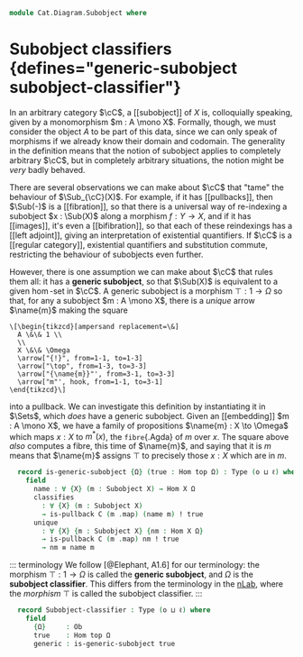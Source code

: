 <!--
```agda
open import Cat.Diagram.Pullback
open import Cat.Diagram.Terminal
open import Cat.Prelude hiding (Ω ; true)

import Cat.Displayed.Instances.Subobjects as Subobjs
import Cat.Reasoning
```
-->

```agda
module Cat.Diagram.Subobject where
```

# Subobject classifiers {defines="generic-subobject subobject-classifier"}

In an arbitrary category $\cC$, a [[subobject]] of $X$ is, colloquially
speaking, given by a monomorphism $m : A \mono X$. Formally, though, we
must consider the object $A$ to be part of this data, since we can only
speak of morphisms if we already know their domain and codomain. The
generality in the definition means that the notion of subobject applies
to completely arbitrary $\cC$, but in completely arbitrary situations,
the notion might be _very_ badly behaved.

There are several observations we can make about $\cC$ that "tame" the
behaviour of $\Sub_{\cC}(X)$. For example, if it has [[pullbacks]], then
$\Sub(-)$ is a [[fibration]], so that there is a universal way of
re-indexing a subobject $x : \Sub(X)$ along a morphism $f : Y \to X$,
and if it has [[images]], it's even a [[bifibration]], so that each of
these reindexings has a [[left adjoint]], giving an interpretation of
existential quantifiers. If $\cC$ is a [[regular category]], existential
quantifiers and substitution commute, restricting the behaviour of
subobjects even further.

However, there is one assumption we can make about $\cC$ that rules them
all: it has a **generic subobject**, so that $\Sub(X)$ is equivalent to
a given $\hom$-set in $\cC$. A generic subobject is a morphism $\top : 1
\to \Omega$ so that, for any a subobject $m : A \mono X$, there is a
_unique_ arrow $\name{m}$ making the square

~~~{.quiver}
\[\begin{tikzcd}[ampersand replacement=\&]
  A \&\& 1 \\
  \\
  X \&\& \Omega
  \arrow["{!}", from=1-1, to=1-3]
  \arrow["\top", from=1-3, to=3-3]
  \arrow["{\name{m}}"', from=3-1, to=3-3]
  \arrow["m"', hook, from=1-1, to=3-1]
\end{tikzcd}\]
~~~

into a pullback. We can investigate this definition by instantiating it
in $\Sets$, which _does_ have a generic subobject. Given an
[[embedding]] $m : A \mono X$, we have a family of propositions
$\name{m} : X \to \Omega$ which maps $x : X$ to $m^*(x)$, the
`fibre`{.Agda} of $m$ over $x$. The square above _also_ computes a
fibre, this time of $\name{m}$, and saying that it is $m$ means that
$\name{m}$ assigns $\top$ to precisely those $x : X$ which are in $m$.

<!--
```
_ = fibre

module _ {o ℓ} (C : Precategory o ℓ) (term : Terminal C) where
  open Cat.Reasoning C
  open Terminal term
  open Subobjs C
```
-->

```agda
  record is-generic-subobject {Ω} (true : Hom top Ω) : Type (o ⊔ ℓ) where
    field
      name : ∀ {X} (m : Subobject X) → Hom X Ω
      classifies
        : ∀ {X} (m : Subobject X)
        → is-pullback C (m .map) (name m) ! true
      unique
        : ∀ {X} {m : Subobject X} {nm : Hom X Ω}
        → is-pullback C (m .map) nm ! true
        → nm ≡ name m
```

::: terminology
We follow [@Elephant, A1.6] for our terminology: the morphism $\top : 1
\to \Omega$ is called the **generic subobject**, and $\Omega$ is the
**subobject classifier**. This differs from the terminology in the
[nLab](https://ncatlab.org/nlab/show/subobject+classifier), where the
_morphism_ $\top$ is called the subobject classifier.
:::

```agda
  record Subobject-classifier : Type (o ⊔ ℓ) where
    field
      {Ω}     : Ob
      true    : Hom top Ω
      generic : is-generic-subobject true
```
